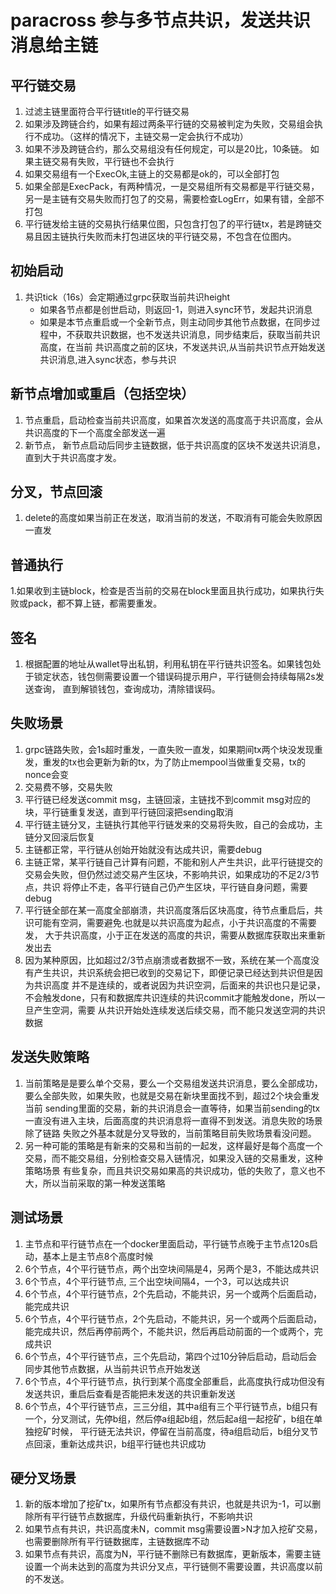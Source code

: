 # paracross 参与多节点共识，发送共识消息给主链

## 平行链交易
 1. 过滤主链里面符合平行链title的平行链交易
 1. 如果涉及跨链合约，如果有超过两条平行链的交易被判定为失败，交易组会执行不成功。（这样的情况下，主链交易一定会执行不成功）
 1. 如果不涉及跨链合约，那么交易组没有任何规定，可以是20比，10条链。 如果主链交易有失败，平行链也不会执行
 1. 如果交易组有一个ExecOk,主链上的交易都是ok的，可以全部打包
 1. 如果全部是ExecPack，有两种情况，一是交易组所有交易都是平行链交易，另一是主链有交易失败而打包了的交易，需要检查LogErr，如果有错，全部不打包
 1. 平行链发给主链的交易执行结果位图，只包含打包了的平行链tx，若是跨链交易且因主链执行失败而未打包进区块的平行链交易，不包含在位图内。

## 初始启动
 1. 共识tick（16s）会定期通过grpc获取当前共识height
    * 如果各节点都是创世启动，则返回-1，则进入sync环节，发起共识消息
    * 如果是本节点重启或一个全新节点，则主动同步其他节点数据，在同步过程中，不获取共识数据，也不发送共识消息，同步结束后，获取当前共识高度，在当前
      共识高度之前的区块，不发送共识,从当前共识节点开始发送共识消息,进入sync状态，参与共识

## 新节点增加或重启（包括空块）
   1. 节点重启，启动检查当前共识高度，如果首次发送的高度高于共识高度，会从共识高度的下一个高度全部发送一遍
   1. 新节点， 新节点启动后同步主链数据，低于共识高度的区块不发送共识消息，直到大于共识高度才发。

## 分叉，节点回滚
 1. delete的高度如果当前正在发送，取消当前的发送，不取消有可能会失败原因一直发

## 普通执行
 1.如果收到主链block，检查是否当前的交易在block里面且执行成功，如果执行失败或pack，都不算上链，都需要重发。

## 签名
 1. 根据配置的地址从wallet导出私钥，利用私钥在平行链共识签名。如果钱包处于锁定状态，钱包侧需要设置一个错误码提示用户，平行链侧会持续每隔2s发送查询，
    直到解锁钱包，查询成功，清除错误码。

## 失败场景
 1. grpc链路失败，会1s超时重发，一直失败一直发，如果期间tx两个块没发现重发，重发的tx也会更新为新的tx，为了防止mempool当做重复交易，tx的nonce会变
 1. 交易费不够，交易失败
 1. 平行链已经发送commit msg，主链回滚，主链找不到commit msg对应的块，平行链重复发送，直到平行链回滚把sending取消
 1. 平行链主链分叉，主链执行其他平行链发来的交易将失败，自己的会成功，主链分叉回滚后恢复
 1. 主链都正常，平行链从创始开始就没有达成共识，需要debug
 1. 主链正常，某平行链自己计算有问题，不能和别人产生共识，此平行链提交的交易会失败，但仍然过滤交易产生区块，不影响共识，如果成功的不足2/3节点，共识
    将停止不走，各平行链自己仍产生区块，平行链自身问题，需要debug
 1. 平行链全部在某一高度全部崩溃，共识高度落后区块高度，待节点重启后，共识可能有空洞，需要避免.也就是以共识高度为起点，小于共识高度的不需要发，
    大于共识高度，小于正在发送的高度的共识，需要从数据库获取出来重新发出去
 1. 因为某种原因，比如超过2/3节点崩溃或者数据不一致，系统在某一个高度没有产生共识，共识系统会把已收到的交易记下，即便记录已经达到共识但是因为共识高度
    并不是连续的，或者说因为共识空洞，后面来的共识也只是记录，不会触发done，只有和数据库共识连续的共识commit才能触发done，所以一旦产生空洞，需要
    从共识开始处连续发送后续交易，而不能只发送空洞的共识数据       

## 发送失败策略 
 1. 当前策略是是要么单个交易，要么一个交易组发送共识消息，要么全部成功，要么全部失败，如果失败，也就是交易在新块里面找不到，超过2个块会重发当前
    sending里面的交易，新的共识消息会一直等待，如果当前sending的tx一直没有进入主块，后面高度的共识消息将一直得不到发送。消息失败的场景除了链路
    失败之外基本就是分叉导致的，当前策略目前失败场景看没问题。
 1. 另一种可能的策略是有新来的交易和当前的一起发，这样最好是每个高度一个交易，而不能交易组，分别检查交易入链情况，如果没入链的交易重发，这种策略场景
    有些复杂，而且共识交易如果高的共识成功，低的失败了，意义也不大，所以当前采取的第一种发送策略   
 
## 测试场景
 1. 主节点和平行链节点在一个docker里面启动，平行链节点晚于主节点120s启动，基本上是主节点8个高度时候
 1. 6个节点，4个平行链节点，两个出空块间隔是4，另两个是3，不能达成共识
 1. 6个节点，4个平行链节点, 三个出空块间隔4，一个3，可以达成共识
 1. 6个节点，4个平行链节点，2个先启动，不能共识，另一个或两个后面启动，能完成共识
 1. 6个节点，4个平行链节点，2个先启动，不能共识，另一个或两个后面启动，能完成共识，然后再停前两个，不能共识，然后再启动前面的一个或两个，完成共识
 1. 6个节点，4个平行链节点，三个先启动，第四个过10分钟后启动，启动后会同步其他节点数据，从当前共识节点开始发送 
 1. 6个节点，4个平行链节点，执行到某个高度全部重启，此高度执行成功但没有发送共识，重启后查看是否能把未发送的共识重新发送    
 1. 6个节点，4个平行链节点，三三分组，其中a组有三个平行链节点，b组只有一个，分叉测试，先停b组，然后停a组起b组，然后起a组一起挖矿，b组在单独挖矿时候，
    平行链无法共识，停留在当前高度，待a组启动后，b组分叉节点回滚，重新达成共识，b组平行链也共识成功

## 硬分叉场景
 1. 新的版本增加了挖矿tx，如果所有节点都没有共识，也就是共识为-1，可以删除所有平行链节点数据库，升级代码重新执行，不影响共识
 1. 如果节点有共识，共识高度未N，commit msg需要设置>N才加入挖矿交易，也需要删除所有平行链数据库，主链数据库不动
 1. 如果节点有共识，高度为N，平行链不删除已有数据库，更新版本，需要主链设置一个尚未达到的高度为共识分叉点，平行链侧不需要设置，共识高度以前的不发送。       